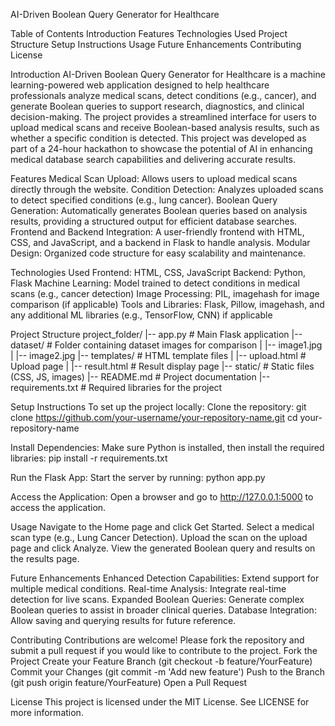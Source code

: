 AI-Driven Boolean Query Generator for Healthcare


Table of Contents
Introduction
Features
Technologies Used
Project Structure
Setup Instructions
Usage
Future Enhancements
Contributing
License

Introduction
AI-Driven Boolean Query Generator for Healthcare is a machine learning-powered web application designed to help healthcare professionals analyze medical scans, detect conditions (e.g., cancer), and generate Boolean queries to support research, diagnostics, and clinical decision-making. The project provides a streamlined interface for users to upload medical scans and receive Boolean-based analysis results, such as whether a specific condition is detected.
This project was developed as part of a 24-hour hackathon to showcase the potential of AI in enhancing medical database search capabilities and delivering accurate results.

Features
Medical Scan Upload: Allows users to upload medical scans directly through the website.
Condition Detection: Analyzes uploaded scans to detect specified conditions (e.g., lung cancer).
Boolean Query Generation: Automatically generates Boolean queries based on analysis results, providing a structured output for efficient database searches.
Frontend and Backend Integration: A user-friendly frontend with HTML, CSS, and JavaScript, and a backend in Flask to handle analysis.
Modular Design: Organized code structure for easy scalability and maintenance.

Technologies Used
Frontend: HTML, CSS, JavaScript
Backend: Python, Flask
Machine Learning: Model trained to detect conditions in medical scans (e.g., cancer detection)
Image Processing: PIL, imagehash for image comparison (if applicable)
Tools and Libraries: Flask, Pillow, imagehash, and any additional ML libraries (e.g., TensorFlow, CNN) if applicable

Project Structure
project_folder/
|-- app.py                    # Main Flask application
|-- dataset/                  # Folder containing dataset images for comparison
|   |-- image1.jpg
|   |-- image2.jpg
|-- templates/                # HTML template files
|   |-- upload.html           # Upload page
|   |-- result.html           # Result display page
|-- static/                   # Static files (CSS, JS, images)
|-- README.md                 # Project documentation
|-- requirements.txt          # Required libraries for the project

Setup Instructions
To set up the project locally:
Clone the repository:
git clone https://github.com/your-username/your-repository-name.git
cd your-repository-name

Install Dependencies: Make sure Python is installed, then install the required libraries:
pip install -r requirements.txt

Run the Flask App: Start the server by running:
python app.py

Access the Application: Open a browser and go to http://127.0.0.1:5000 to access the application.

Usage
Navigate to the Home page and click Get Started.
Select a medical scan type (e.g., Lung Cancer Detection).
Upload the scan on the upload page and click Analyze.
View the generated Boolean query and results on the results page.

Future Enhancements
Enhanced Detection Capabilities: Extend support for multiple medical conditions.
Real-time Analysis: Integrate real-time detection for live scans.
Expanded Boolean Queries: Generate complex Boolean queries to assist in broader clinical queries.
Database Integration: Allow saving and querying results for future reference.

Contributing
Contributions are welcome! Please fork the repository and submit a pull request if you would like to contribute to the project.
Fork the Project
Create your Feature Branch (git checkout -b feature/YourFeature)
Commit your Changes (git commit -m 'Add new feature')
Push to the Branch (git push origin feature/YourFeature)
Open a Pull Request


License
This project is licensed under the MIT License. See LICENSE for more information.
